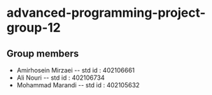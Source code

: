 # advanced-programming-project-group-12

## Group members

- Amirhosein Mirzaei -- std id : 402106661
- Ali Nouri          -- std id : 402106734
- Mohammad Marandi   -- std id : 402105632
